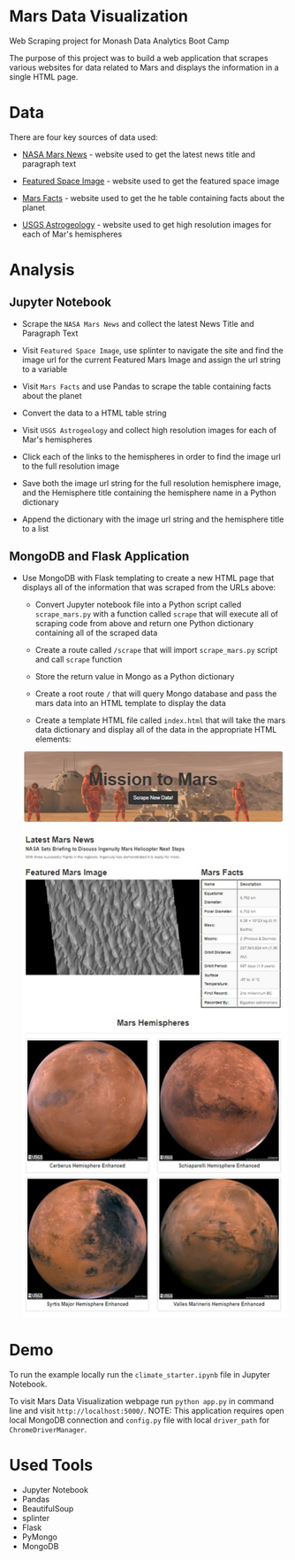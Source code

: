 # Mars Data Visualization
Web Scraping project for Monash Data Analytics Boot Camp

The purpose of this project was to build a web application that scrapes various websites for data related to Mars and displays the information in a single HTML page.

# Data

There are four key sources of data used:

* [NASA Mars News](https://mars.nasa.gov/news/) - website used to get the latest news title and paragraph text

* [Featured Space Image](https://data-class-jpl-space.s3.amazonaws.com/JPL_Space/index.html) - website used to get the featured space image

* [Mars Facts](https://space-facts.com/mars/) - website used to get the he table containing facts about the planet

* [USGS Astrogeology](https://astrogeology.usgs.gov/search/results?q=hemisphere+enhanced&k1=target&v1=Mars) - website used to get high resolution images for each of Mar's hemispheres


# Analysis

## Jupyter Notebook

* Scrape the `NASA Mars News` and collect the latest News Title and Paragraph Text

* Visit `Featured Space Image`, use splinter to navigate the site and find the image url for the current Featured Mars Image and assign the url string to a variable

* Visit `Mars Facts` and use Pandas to scrape the table containing facts about the planet

* Convert the data to a HTML table string

* Visit `USGS Astrogeology` and collect high resolution images for each of Mar's hemispheres

* Click each of the links to the hemispheres in order to find the image url to the full resolution image

* Save both the image url string for the full resolution hemisphere image, and the Hemisphere title containing the hemisphere name in a Python dictionary

* Append the dictionary with the image url string and the hemisphere title to a list


## MongoDB and Flask Application

* Use MongoDB with Flask templating to create a new HTML page that displays all of the information that was scraped from the URLs above:

  * Convert Jupyter notebook file into a Python script called `scrape_mars.py` with a function called `scrape` that will execute all of scraping code from above and return one Python dictionary containing all of the scraped data

  * Create a route called `/scrape` that will import `scrape_mars.py` script and call `scrape` function

  * Store the return value in Mongo as a Python dictionary

  * Create a root route `/` that will query Mongo database and pass the mars data into an HTML template to display the data

  * Create a template HTML file called `index.html` that will take the mars data dictionary and display all of the data in the appropriate HTML elements:

  ![mars_webapplication](output/mars_webapplication.jpg)



# Demo

To run the example locally run the `climate_starter.ipynb` file in Jupyter Notebook. 

To visit Mars Data Visualization webpage run `python app.py` in command line and visit `http://localhost:5000/`. NOTE: This application requires open local MongoDB connection and `config.py` file with local `driver_path` for `ChromeDriverManager`.


# Used Tools
 * Jupyter Notebook 
 * Pandas
 * BeautifulSoup
 * splinter  
 * Flask
 * PyMongo
 * MongoDB

 

